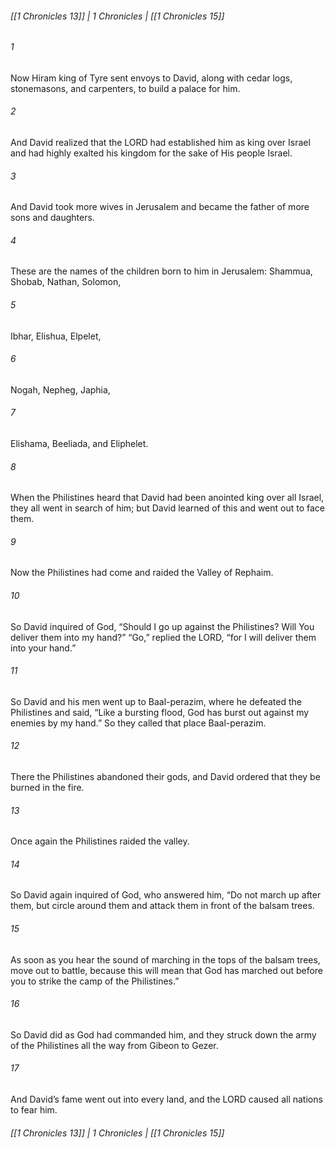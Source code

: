 ###### [[1 Chronicles 13]] | 1 Chronicles | [[1 Chronicles 15]]

###### 1
Now Hiram king of Tyre sent envoys to David, along with cedar logs, stonemasons, and carpenters, to build a palace for him.
###### 2
And David realized that the LORD had established him as king over Israel and had highly exalted his kingdom for the sake of His people Israel.
###### 3
And David took more wives in Jerusalem and became the father of more sons and daughters.
###### 4
These are the names of the children born to him in Jerusalem: Shammua, Shobab, Nathan, Solomon,
###### 5
Ibhar, Elishua, Elpelet,
###### 6
Nogah, Nepheg, Japhia,
###### 7
Elishama, Beeliada, and Eliphelet.
###### 8
When the Philistines heard that David had been anointed king over all Israel, they all went in search of him; but David learned of this and went out to face them.
###### 9
Now the Philistines had come and raided the Valley of Rephaim.
###### 10
So David inquired of God, “Should I go up against the Philistines? Will You deliver them into my hand?” “Go,” replied the LORD, “for I will deliver them into your hand.”
###### 11
So David and his men went up to Baal-perazim, where he defeated the Philistines and said, “Like a bursting flood, God has burst out against my enemies by my hand.” So they called that place Baal-perazim.
###### 12
There the Philistines abandoned their gods, and David ordered that they be burned in the fire.
###### 13
Once again the Philistines raided the valley.
###### 14
So David again inquired of God, who answered him, “Do not march up after them, but circle around them and attack them in front of the balsam trees.
###### 15
As soon as you hear the sound of marching in the tops of the balsam trees, move out to battle, because this will mean that God has marched out before you to strike the camp of the Philistines.”
###### 16
So David did as God had commanded him, and they struck down the army of the Philistines all the way from Gibeon to Gezer.
###### 17
And David’s fame went out into every land, and the LORD caused all nations to fear him.

###### [[1 Chronicles 13]] | 1 Chronicles | [[1 Chronicles 15]]
